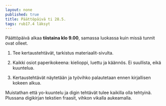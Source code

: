 ```yaml
---
layout: none
published: true
title: Päättöpäivä ti 28.5.
tags: rub17.4 läksyt
---
```

Päättöpäivä alkaa **tiistaina klo 9.00**, samassa luokassa kuin missä tunnit ovat olleet.

1. Tee kertaustehtävät, tarkistus materiaalit-sivulta.

2. Kaikki osiot paperikokeena: kielioppi, luettu ja käännös. Ei suullista, eikä kuuntelua.

3. Kertaustehtävät näytetään ja työvihko palautetaan ennen kirjallisen kokeen alkua.

Muistathan että yo-kuuntelu ja digin tehtävät tulee kaikilla olla tehtyinä. Plussana digikirjan tekstien fraasit, vihkon vikalla aukeamalla.
